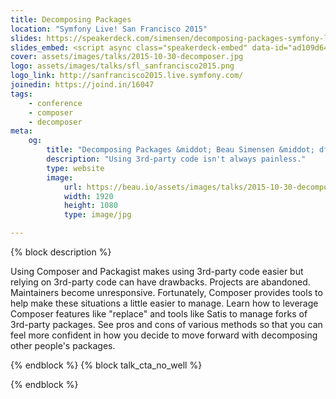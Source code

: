 ```yaml
---
title: Decomposing Packages
location: "Symfony Live! San Francisco 2015"
slides: https://speakerdeck.com/simensen/decomposing-packages-symfony-live-san-francisco-2015
slides_embed: <script async class="speakerdeck-embed" data-id="ad109d64a866456bbc926e4cd8ee524b" data-ratio="1.77777777777778" src="//speakerdeck.com/assets/embed.js"></script>
cover: assets/images/talks/2015-10-30-decomposer.jpg
logo: assets/images/talks/sfl_sanfrancisco2015.png
logo_link: http://sanfrancisco2015.live.symfony.com/
joinedin: https://joind.in/16047
tags:
    - conference
    - composer
    - decomposer
meta:
    og:
        title: "Decomposing Packages &middot; Beau Simensen &middot; dflydev"
        description: "Using 3rd-party code isn't always painless."
        type: website
        image:
            url: https://beau.io/assets/images/talks/2015-10-30-decomposer.jpg
            width: 1920
            height: 1080
            type: image/jpg

---
```

{% block description %}

Using Composer and Packagist makes using 3rd-party code easier but relying on 3rd-party code can have drawbacks. Projects are abandoned. Maintainers become unresponsive. Fortunately, Composer provides tools to help make these situations a little easier to manage. Learn how to leverage Composer features like "replace" and tools like Satis to manage forks of 3rd-party packages. See pros and cons of various methods so that you can feel more confident in how you decide to move forward with decomposing other people's packages.

{% endblock %}
{% block talk_cta_no_well %}
<script src="https://app.convertkit.com/landing_pages/766.js?orient=horz&ref=beau.io-dpc-psr7"></script>
{% endblock  %}
